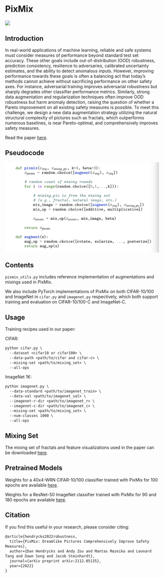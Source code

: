 # PixMix

<img align="center" src="assets/pixmix.png" width="750">

## Introduction

In real-world applications of machine learning, reliable and safe systems must consider
measures of performance beyond standard test set accuracy. These other goals
include out-of-distribution (OOD) robustness, prediction consistency, resilience to
adversaries, calibrated uncertainty estimates, and the ability to detect anomalous
inputs. However, improving performance towards these goals is often a balancing
act that today’s methods cannot achieve without sacrificing performance on other
safety axes. For instance, adversarial training improves adversarial robustness
but sharply degrades other classifier performance metrics. Similarly, strong data
augmentation and regularization techniques often improve OOD robustness but
harm anomaly detection, raising the question of whether a Pareto improvement on
all existing safety measures is possible. To meet this challenge, we design a new
data augmentation strategy utilizing the natural structural complexity of pictures
such as fractals, which outperforms numerous baselines, is near Pareto-optimal,
and comprehensively improves safety measures.

Read the paper [here](https://arxiv.org/pdf/2112.05135.pdf).

## Pseudocode

<img align="center" src="assets/pixmix_code.png" width="750">

## Contents

`pixmix_utils.py` includes reference implementation of augmentations and mixings used in PixMix.

We also include PyTorch implementations of PixMix on both CIFAR-10/100 and
ImageNet in `cifar.py` and `imagenet.py` respectively, which both support
training and evaluation on CIFAR-10/100-C and ImageNet-C.

## Usage

Training recipes used in our paper:

CIFAR: 
  ```
  python cifar.py \
    --dataset <cifar10 or cifar100> \
    --data-path <path/to/cifar and cifar-c> \
    --mixing-set <path/to/mixing_set> \
    --all-ops
  ```

ImageNet 1K:
  ```
  python imagenet.py \
    --data-standard <path/to/imagenet_train> \
    --data-val <path/to/imagenet_val> \
    --imagenet-r-dir <path/to/imagenet_r> \
    --imagenet-c-dir <path/to/imagenet_c> \
    --mixing-set <path/to/mixing_set> \
    --num-classes 1000 \
    --all-ops
  ```

## Mixing Set

The mixing set of fractals and feature visualizations used in the paper can be downloaded
[here](https://drive.google.com/file/d/1qC2gIUx9ARU7zhgI4IwGD3YcFhm8J4cA/view?usp=sharing).

## Pretrained Models
Weights for a 40x4-WRN CIFAR-10/100 classifier trained with PixMix for 100 epochs are available
[here](https://drive.google.com/drive/folders/1tHu2MBU3P9lvgtc06_VaC6AsMqwyYFSA?usp=sharing).

Weights for a ResNet-50 ImageNet classifier trained with PixMix for 90 and 180 epochs are available
[here](https://drive.google.com/drive/folders/1tHu2MBU3P9lvgtc06_VaC6AsMqwyYFSA?usp=sharing).

## Citation

If you find this useful in your research, please consider citing:

    @article{hendrycks2022robustness,
      title={PixMix: Dreamlike Pictures Comprehensively Improve Safety Measures},
      author={Dan Hendrycks and Andy Zou and Mantas Mazeika and Leonard Tang and Dawn Song and Jacob Steinhardt},
      journal={arXiv preprint arXiv:2112.05135},
      year={2022}
    }
